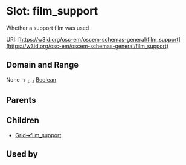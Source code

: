 
# Slot: film_support

Whether a support film was used

URI: [https://w3id.org/osc-em/oscem-schemas-general/film_support](https://w3id.org/osc-em/oscem-schemas-general/film_support)


## Domain and Range

None &#8594;  <sub>0..1</sub> [Boolean](types/Boolean.md)

## Parents


## Children

 *  [Grid➞film_support](Grid_film_support.md)

## Used by

